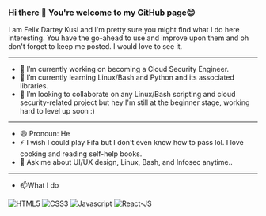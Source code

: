 ### Hi there 👋 You're welcome to my GitHub page😊
I am Felix Dartey Kusi and I'm pretty sure you might find what I do here interesting.
You have the go-ahead to use and improve upon them and oh don't forget to keep me posted. I would love to see it.

----

- 🔭 I’m currently working on becoming a Cloud Security Engineer.
- 🌱 I’m currently learning Linux/Bash and Python and its associated libraries.
- 👯 I’m looking to collaborate on any Linux/Bash scripting and cloud security-related project but hey I'm still at the beginner stage, working hard to level up soon :)

--- 
- 😄 Pronoun: He 
- ⚡ I wish I could play Fifa but I don't even know how to pass lol. I love cooking and reading self-help books.
- 💬 Ask me about UI/UX design, Linux, Bash, and Infosec anytime.. 

---
- 📫What I do
<p>

<img alt="HTML5" src="https://img.shields.io/badge/HTML-004088?logo=HTML5&logoColor=red&style=flat" /> 
<img alt="CSS3" src="https://img.shields.io/badge/CSS-1572B6?logo=CSS3&logoColor=white&style=flat" /> 
 <img alt="Javascript" src="https://img.shields.io/badge/Javascript-F7DF1E?logo=Javascript&logoColor=black&style=flat" />  
  <img alt="React-JS" src="https://img.shields.io/badge/React-JS-61DAFB?logo=React&logoColor=black&style=flat" />  
<p/>
